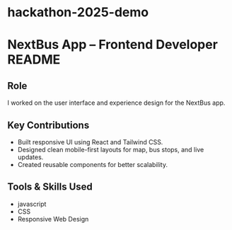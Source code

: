 # hackathon-2025-demo


# NextBus App – Frontend Developer README

## Role
I worked on the user interface and experience design for the NextBus app.

## Key Contributions
- Built responsive UI using React and Tailwind CSS.
- Designed clean mobile-first layouts for map, bus stops, and live updates.
- Created reusable components for better scalability.

## Tools & Skills Used
- javascript
- CSS
- Responsive Web Design
